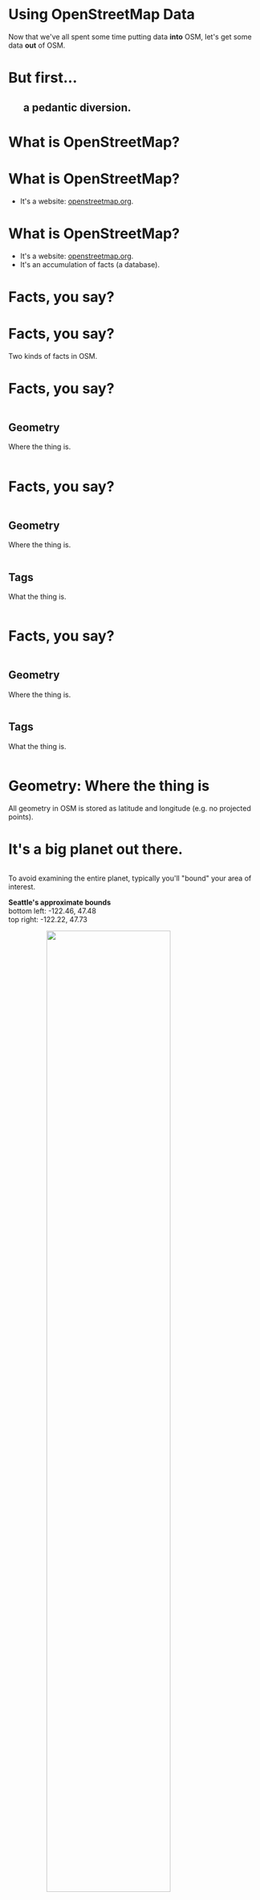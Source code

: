 # <br /><br />Using OpenStreetMap Data

Now that we've all spent some time putting data **into** OSM,
let's get some data **out** of OSM.

# But first...
## &nbsp;&nbsp;&nbsp;&nbsp;&nbsp; a pedantic diversion.

# What is OpenStreetMap?

# What is OpenStreetMap?

- It's a website: [openstreetmap.org](https://openstreetmap.org).

# What is OpenStreetMap?

- It's a website: [openstreetmap.org](https://openstreetmap.org).
- It's an accumulation of facts (a database).

# Facts, you say?

# Facts, you say?

Two kinds of facts in OSM.

# Facts, you say?

<div class="column">

## Geometry

Where the thing is.

</div>

# Facts, you say?

<div class="column">

## Geometry

Where the thing is.

</div>

<div class="column">

## Tags

What the thing is.

</div>

# Facts, you say?

<div class="column">

## Geometry
<p>
<span class="highlight-bg">
Where the thing is.
</span>
</p>

</div>

<div class="column">

## Tags

What the thing is.

</div>

# Geometry: Where the thing is

All geometry in OSM is stored as latitude and longitude (e.g. no projected points).

# It's a big planet out there.

<div class="column">

To avoid examining the entire planet, typically you'll "bound" your area of interest.

**Seattle's approximate bounds**<br />
bottom left: -122.46, 47.48 <br />
top right: -122.22, 47.73

</div>
<div class="column">
<img src="images/seattle-bounds.png" width=70% style="margin-left: 15%;" />
</div>


# Facts, you say?

<div class="column">

## Geometry ✅

Where the thing is.

</div>

<div class="column">

## Tags

What the thing is.

</div>


# Facts, you say?

<div class="column">

## Geometry ✅

Where the thing is.

</div>

<div class="column">

## Tags

<span class="highlight-bg">What the thing is.</span>

</div>

# Tags: What the thing is


# Tags: What the thing is

<table style="text-align:center;">
<tr>
  <th width="50%">Thing</th>
  <th></th>
</tr>
<tr>
<td>a highway</td>
<td class="osm-tag"></td>
</tr>
<tr>
<td></td>
<td class="osm-tag"></td>
</tr>
<tr>
<td></td>
<td class="osm-tag"></td>
</tr>
<tr>
<td></td>
<td class="osm-tag"></td>
</tr>
</table>

# Tags: What the thing is

<table style="text-align:center;">
<tr>
  <th width="50%">Thing</th>
  <th></th>
</tr>
<tr>
<td>a highway</td>
<td class="osm-tag"></td>
</tr>
<tr>
<td>a park</td>
<td class="osm-tag"></td>
</tr>
<tr>
<td></td>
<td class="osm-tag"></td>
</tr>
<tr>
<td></td>
<td class="osm-tag"></td>
</tr>
</table>

# Tags: What the thing is

<table style="text-align:center;">
<tr>
  <th width="50%">Thing</th>
  <th></th>
</tr>
<tr>
<td>a highway</td>
<td class="osm-tag"></td>
</tr>
<tr>
<td>a park</td>
<td class="osm-tag"></td>
</tr>
<tr>
<td>a building</td>
<td class="osm-tag"></td>
</tr>
<tr>
<td>a water fountain</td>
<td class="osm-tag"></td>
</tr>
</table>

# Tags: What the thing is

<table style="text-align:center;">
<tr>
  <th width="50%">Thing</th>
  <th>Tag</th>
</tr>
<tr>
<td>a highway</td>
<td class="osm-tag"></td>
</tr>
<tr>
<td>a park</td>
<td class="osm-tag"></td>
</tr>
<tr>
<td>a building</td>
<td class="osm-tag"></td>
</tr>
<tr>
<td>a water fountain</td>
<td class="osm-tag"></td>
</tr>
</table>

# Tags: What the thing is

<table style="text-align:center;">
<tr>
  <th width="50%">Thing</th>
  <th>Tag</th>
</tr>
<tr>
<td>a highway</td>
<td class="osm-tag">highway=motorway</td>
</tr>
<tr>
<td>a park</td>
<td class="osm-tag"></td>
</tr>
<tr>
<td>a building</td>
<td class="osm-tag"></td>
</tr>
<tr>
<td>a water fountain</td>
<td class="osm-tag"></td>
</tr>
</table>

# Tags: What the thing is

<table style="text-align:center;">
<tr>
  <th width="50%">Thing</th>
  <th>Tag</th>
</tr>
<tr>
<td>a highway</td>
<td class="osm-tag">highway=motorway</td>
</tr>
<tr>
<td>a park</td>
<td class="osm-tag">leisure=park</td>
</tr>
<tr>
<td>a building</td>
<td class="osm-tag"></td>
</tr>
<tr>
<td>a water fountain</td>
<td class="osm-tag"></td>
</tr>
</table>

# Tags: What the thing is

<style>
table .osm-tag {
    font-family: monospace;
}
</style>
<table style="text-align:center;">
<tr>
  <th width="50%">Thing</th>
  <th>Tag</th>
</tr>
<tr>
<td>a highway</td>
<td class="osm-tag">highway=motorway</td>
</tr>
<tr>
<td>a park</td>
<td class="osm-tag">leisure=park</td>
</tr>
<tr>
<td>a building</td>
<td class="osm-tag">building=house</td>
</tr>
<tr>
<td>a water fountain</td>
<td class="osm-tag">amenity=drinking_water</td>
</tr>
</table>

# Tags: What the thing is

<style>
.osm-tag {
    font-family: monospace;
}
</style>
<table style="text-align:center;">
<tr>
  <th width="50%">Thing</th>
  <th>Tag</th>
</tr>
<tr>
<td>a highway</td>
<td class="osm-tag highlight-bg">highway=motorway</td>
</tr>
<tr>
<td>a park</td>
<td class="osm-tag">leisure=park</td>
</tr>
<tr>
<td>a building</td>
<td class="osm-tag">building=house</td>
</tr>
<tr>
<td>a water fountain</td>
<td class="osm-tag">amenity=drinking_water</td>
</tr>
</table>


<p style="text-align: center; font-weight: bold">Let's take a closer look.</p>

# Tags: A closer look. 👀

<p style="margin-top: -40px;" class="osm-tag">highway=motorway</p>

Tags are "key value" pairs.

- **key:** `highway`
- **value**: `motorway`

# Tags: A closer look. 👀

<div class="column">

**key:** `highway`

A given `key` has potentialy many values

</div>
<div class="column">

- `highway=motorway`
- `highway=residential`
- `highway=trunk`
- `highway=service`
- and more!

</div>

# Tags: What do they all mean?

<div style="margin-top: -32px">

- `highway=motorway`
- `highway=residential`
- `highway=trunk`
- `highway=service`

</div>

taginfo: An OSM mapper's best friend.
<https://taginfo.openstreetmap.org/keys/highway#values>

# An example, right outside.

[www.openstreetmap.org/way/140804207](https://www.openstreetmap.org/way/140804207#map=16/47.66617/-122.37364)

<br />
<br />
<br />
<br />

<img src="images/osm-road-example.png" />

# Tag as many as you'd like!

<https://taginfo.openstreetmap.org/keys/highway#combinations>

# Facts, you say?

<div class="column">

## Geometry ✅

Where the thing is.

</div>

<div class="column">

##  <span style="line-height: 92px">Tags</span>

What the thing is.

</div>


# Facts, you say?

<div class="column">

## Geometry ✅

Where the thing is.

</div>

<div class="column">

##  <span style="line-height: 92px">Tags ✅</span>

What the thing is.

</div>

# But first...
## <span style="line-height: 92px">&nbsp;&nbsp;&nbsp;&nbsp;&nbsp; a pedantic diversion.</span>

# But first...
## <span style="line-height: 92px">&nbsp;&nbsp;&nbsp;&nbsp;&nbsp; a pedantic diversion. ✅✅✅</span>

# But first...
## <span style="line-height: 92px">&nbsp;&nbsp;&nbsp;&nbsp;&nbsp; a pedantic diversion. ✅✅✅</span>

# 
<h2 style="text-align: center; margin-top: -32px;">(starting over)</h2>
<h1>Using OpenStreetMap Data</h1>

Now that we've all spent some time putting data **into** OSM,
let's get some data **out** of OSM.

# Overpass t-t-t-turbo 🔥🔥🔥

Overpass Turbo is a website for getting specific data out of OSM.

<https://overpass-turbo.eu>

<img src="images/overpass-seattle-postoffices.png" max-width="100%"/>

# Overpass t-t-t-turbo 🔥🔥

- Run your query

# Overpass t-t-t-turbo 🔥🔥

- Run your query
- Export your preferred format

# Overpass: ⚠️ caveats

# Overpass: ⚠️ caveats

The query language is

# Overpass: ⚠️ caveats

The query language is...

# Overpass: ⚠️ caveats

The query language is... really something.

# Overpass: ⚠️ caveats

The query language is... really something.

It's powerful, but not easy for me.

# Overpass: ⚠️ caveats

The query language is... really something.

It's powerful, but not easy for me.

Try chatgpt? (But verify!!)

# Overpass: ⚠️ caveats

> It can take a couple of minutes for [changes](https://wiki.openstreetmap.org/wiki/Changeset "Changeset") to the [database](https://wiki.openstreetmap.org/wiki/Database "Database") to show up in the Overpass API query results.

from: <https://wiki.openstreetmap.org/wiki/Overpass_API>

# An aside

You know about wiki.openstreetmap.org, right?

<https://wiki.openstreetmap.org>


# What is OpenStreetMap?

- It's a website: [openstreetmap.org](https://openstreetmap.org).
- It's an accumulation of facts (a database).

# What is OpenStreetMap?

- It's a website: [openstreetmap.org](https://openstreetmap.org).
- It's an accumulation of facts (a database).
- It's a bunch of supporting documentation and documented techniques.

# What is OpenStreetMap?

- It's a website: [openstreetmap.org](https://openstreetmap.org).
- It's an accumulation of facts (a database).
- It's a bunch of supporting documentation and documented techniques.
  - [wiki.openstreetmap.org](https://wiki.openstreetmap.org)
  - [overpass-turbo.eu](https://overpass-turbo.eu)
  - [taginfo.openstreetmap.org](https://taginfo.openstreetmap.org/keys/highway#values)

# Overpass: ⚠️ caveats

# Overpass: ⚠️ caveats

Quick and "easy" for small-ish one-off exports.

# Overpass: ⚠️ caveats

Quick and "easy" for small-ish one-off exports.

<img style="max-width: 80%" src="images%2Foverpass-timeout.png" />
What if I need a bigger (or faster) export?

# do. it. yourself.

Rather than asking a website to run your queries, download all the data for your area and filter tags on your own computer.

# Download the data

Geofabrik "pre-slices" OSM data into commonly useful chunks.

<https://download.geofabrik.de>

⚠️You probably want the `.osm.pbf` file format.

[Washington state](https://download.geofabrik.de/north-america/us/washington.html) is about 300MB

# Filter the tags 

I use the [`osmium`](https://osmcode.org/osmium-tool/) command line tool for this.

Extract seattle from the washington state file:
```
osmium extract washington-latest.osm.pbf \
  --bbox=-122.459696,47.481002,-122.224433,47.734136 \
  -o seattle.osm.pbf 
```

Get post offices in seattle:
```
osmium tags-filter seattle.osm.pbf \
  n/amenity=post_office \
  -o seattle_post_offices.osm.pbf 
```

Convert to geojson:
```
osmium export seattle_post_offices.osm.pbf \
  -o seattle_post_offices.geojson \
  -f geojson
```

Osmium also has somewhat complicated syntax.

# <span style="text-align: center">Part II</span>

<img src="images/could-should.jpeg" width=70% style="margin-left: 15%;" />

# So, *should* you use OSM data?

# So, *should* you use OSM data?

  - Completeness?

# Is OSM Complete?

# Is OSM Complete?

Of course not.

# Is OSM Complete?

Of course not. But it's pretty good for some things!

# Is OSM Complete?

Of course not. But it's pretty good for some things!

Best with things that don't frequently change:

- major geographic features
- political borders
- most roads
- buildings in larger cities
- long-lived businesses, churches, libraries, hospitals
- places where map nerds with extra time live

# Is OSM Complete?

Conversely, OSM is less good at things that change often.

- recently opened businesses
- tags not visible on osm.org (non-geometry data) tend to be worse
  - website URLs
  - business opening hours
  - minor roads, less populated areas

# So, *should* you use OSM data?

  - Completeness?

# So, *should* you use OSM data?

  - Completeness: Best for things that don't change a lot.

# So, *should* you use OSM data?

  - Completeness: Best for things that don't change a lot.
  - Correctness:

# Is OSM data always correct?

# Is OSM data always correct?

Of course not.

# Is OSM data always correct?

Of course not. But it's usually pretty good!

# Is OSM data always correct?

<p style="margin-top: -15px">
Of course not. But it's usually pretty good!
</p>

It's a public website, like wikipedia, so vandalism happens.
But it's usually cleaned up quickly.

<https://daylightmap.org> (Meta/Microsoft and others) "curates" a subset of OSM for this purpose. But it's being discontinued. 🤷

# Is OSM data reliable?

Well... it depends.

# Where does OSM data come from?

Mostly volunteers.
  - Passing hobbyists with a few minutes to spend.
  - Prolific enthusiasts (like [Clifford](https://www.openstreetmap.org/user/Glassman)!).
  - People like [me](https://www.openstreetmap.org/user/michael_kirk) who make about 3 edits a year. 😬

# Where does OSM data come from?

More and more coporate editing for specific datasets - e.g. amazon and driveways.

# So, *should* you use OSM data?

- Completeness: Best for things that don't change a lot.
- Correctness: Usually pretty good, but account for reasonable limitations.

# So, *should* you use OSM data?

- Completeness: Best for things that don't change a lot.
- Correctness: Usually pretty good, but account for reasonable limitations.
- Licensing?

# Licensing

OSM data is licensed under the Open Database License (ODbL).

Generally it's OK to use OSM data in your projects, but you must attribute OSM and share your derived data under the same license.


# What is OpenStreetMap?

- It's a website: [openstreetmap.org](https://openstreetmap.org).
- It's an accumulation of facts (a database).
- It's a bunch of supporting documentation and documented techniques.

# What is OpenStreetMap?

- It's a website: [openstreetmap.org](https://openstreetmap.org).
- It's an accumulation of facts (a database).
- It's a bunch of supporting documentation and documented techniques.
- ???

# What is OpenStreetMap?

- It's a website: [openstreetmap.org](https://openstreetmap.org).
- It's an accumulation of facts (a database).
- It's a bunch of supporting documentation and documented techniques.
- It's a community of people trying to collaborate on a **huge** project. ❤️
